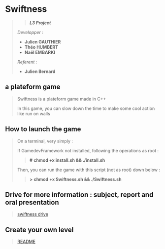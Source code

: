 # Swiftness

>
>> ***L3 Project***
>
> *Developper :*
>
>- **Julien GAUTHIER**
>- **Théo HUMBERT**
>- **Naël EMBARKI**
>
> *Referent :*
>
>- **Julien Bernard**
>

## a plateform game

>
> Swiftness is a plateform game made in C++
>
> In this game, you can slow down the time to make some cool action like run on walls
>
>

## How to launch the game

>
> On a terminal, very simply : 
>
> If GamedevFramework not installed, following the operations as root :
>> **#** **chmod +x install.sh && ./install.sh**
>> 
> Then, you can run the game with this script (not as root) down below :
>> **\>** **chmod +x Swiftness.sh && ./Swiftness.sh**
>>
>

## Drive for more information : subject, report and oral presentation

>
>[swiftness drive](https://drive.google.com/drive/folders/16ODVQ7G3J1YIQv3sixIpFKG12zuZQAn5?usp=sharing)
>

## Create your own level

>
>[README](./ressources/Levels/README.md)
>